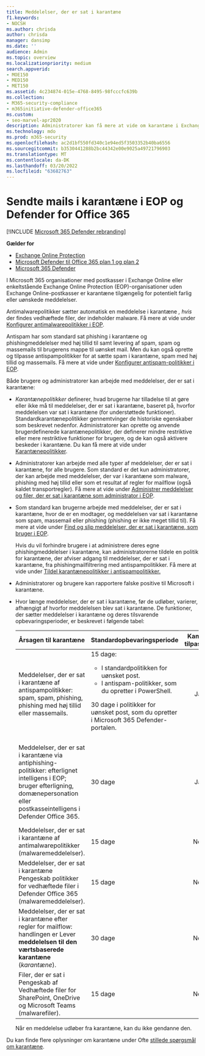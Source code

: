```yaml
---
title: Meddelelser, der er sat i karantæne
f1.keywords:
- NOCSH
ms.author: chrisda
author: chrisda
manager: dansimp
ms.date: ''
audience: Admin
ms.topic: overview
ms.localizationpriority: medium
search.appverid:
- MOE150
- MED150
- MET150
ms.assetid: 4c234874-015e-4768-8495-98fcccfc639b
ms.collection:
- M365-security-compliance
- m365initiative-defender-office365
ms.custom:
- seo-marvel-apr2020
description: Administratorer kan få mere at vide om karantæne i Exchange Online Protection (EOP), der indeholder potentielt skadelige eller uønskede meddelelser.
ms.technology: mdo
ms.prod: m365-security
ms.openlocfilehash: ac2d1bf550fd340c1e94ed5f3503352b40ba6556
ms.sourcegitcommit: b3530441288b2bc44342e00e9025a49721796903
ms.translationtype: MT
ms.contentlocale: da-DK
ms.lasthandoff: 03/20/2022
ms.locfileid: "63682763"
---
```

# <a name="quarantined-email-messages-in-eop-and-defender-for-office-365"></a>Sendte mails i karantæne i EOP og Defender for Office 365

[!INCLUDE [Microsoft 365 Defender rebranding](../includes/microsoft-defender-for-office.md)]

**Gælder for**
- [Exchange Online Protection](exchange-online-protection-overview.md)
- [Microsoft Defender til Office 365 plan 1 og plan 2](defender-for-office-365.md)
- [Microsoft 365 Defender](../defender/microsoft-365-defender.md)

I Microsoft 365 organisationer med postkasser i Exchange Online eller enkeltstående Exchange Online Protection (EOP)-organisationer uden Exchange Online-postkasser er karantæne tilgængelig for potentielt farlig eller uønskede meddelelser.

Antimalwarepolitikker sætter automatisk en meddelelse i karantæne _, hvis_ der findes vedhæftede filer, der indeholder malware. Få mere at vide under [Konfigurer antimalwarepolitikker i EOP](configure-anti-malware-policies.md).

Antispam har som standard sat phishing i karantæne og phishingmeddelelser med høj tillid til samt levering af spam, spam og massemails til brugerens mappe til uønsket mail. Men du kan også oprette og tilpasse antispampolitikker for at sætte spam i karantæne, spam med høj tillid og massemails. Få mere at vide under [Konfigurer antispam-politikker i EOP](configure-your-spam-filter-policies.md).

Både brugere og administratorer kan arbejde med meddelelser, der er sat i karantæne:

- _Karantænepolitikker_ definerer, hvad brugerne har tilladelse til at gøre eller ikke må til meddelelser, der er sat i karantæne, baseret på, hvorfor meddelelsen var sat i karantæne (for understøttede funktioner). Standardkarantænepolitikker gennemtvinger de historiske egenskaber som beskrevet nedenfor. Administratorer kan oprette og anvende brugerdefinerede karantænepolitikker, der definerer mindre restriktive eller mere restriktive funktioner for brugere, og de kan også aktivere beskeder i karantæne. Du kan få mere at vide under [Karantænepolitikker](quarantine-policies.md).

- Administratorer kan arbejde med alle typer af meddelelser, der er sat i karantæne, for alle brugere. Som standard er det kun administratorer, der kan arbejde med meddelelser, der var i karantæne som malware, phishing med høj tillid eller som et resultat af regler for mailflow (også kaldet transportregler). Få mere at vide under [Administrer meddelelser og filer, der er sat i karantæne som administrator i EOP](manage-quarantined-messages-and-files.md).

- Som standard kan brugerne arbejde med meddelelser, der er sat i karantæne, hvor de er en modtager, og meddelelsen var sat i karantæne som spam, massemail eller phishing (phishing er ikke meget tillid til). Få mere at vide under [Find og slip meddelelser, der er sat i karantæne, som bruger i EOP](find-and-release-quarantined-messages-as-a-user.md).

  Hvis du vil forhindre brugere i at administrere deres egne phishingmeddelelser i karantæne, kan administratorerne tildele en politik for karantæne, der afviser adgang til meddelelser, der er sat i karantæne, fra phishingmailfiltrering med antispampolitikker. Få mere at vide under [Tildel karantænepolitikker i antispampolitikker](quarantine-policies.md#anti-spam-policies)[.](quarantine-policies.md)

- Administratorer og brugere kan rapportere falske positive til Microsoft i karantæne.

- Hvor længe meddelelser, der er sat i karantæne, før de udløber, varierer, afhængigt af hvorfor meddelelsen blev sat i karantæne. De funktioner, der sætter meddelelser i karantæne og deres tilsvarende opbevaringsperioder, er beskrevet i følgende tabel:

  |Årsagen til karantæne|Standardopbevaringsperiode|Kan du tilpasse?|Kommentarer|
  |---|---|:---:|---|
  |Meddelelser, der er sat i karantæne af antispampolitikker: spam, spam, phishing, phishing med høj tillid eller massemails.|15 dage: <ul><li>I standardpolitikken for uønsket post.</li><li>I antispam-politikker, som du opretter i PowerShell.</li></ul> <p> 30 dage i politikker for uønsket post, som du opretter i Microsoft 365 Defender-portalen.|Ja|Du kan konfigurere (lavere) denne værdi i antispampolitikker. Du kan finde flere oplysninger i **indstillingen Behold spam** i karantæne for dette antal dage (_KarantæneRetentionPeriod_) i [Konfigurer antispampolitikker](configure-your-spam-filter-policies.md).|
  |Meddelelser, der er sat i karantæne via antiphishing-politikker: efterlignet intelligens i EOP; bruger efterligning, domænepersonation eller postkasseintelligens i Defender Office 365.|30 dage|Ja|Denne opbevaringsperiode styres også af indstillingen Behold **spam** i karantæne i dette antal dage (_KarantæneRetentionPeriod_) i **antispampolitikker** . Den opbevaringsperiode, der bruges, er værdien fra den første matchende **antispampolitik** , som modtageren er defineret i.|
  |Meddelelser, der er sat i karantæne af antimalwarepolitikker (malwaremeddelelser).|15 dage|Nej||
  |Meddelelser, der er sat i karantæne Pengeskab politikker for vedhæftede filer i Defender Office 365 (malwaremeddelelser).|15 dage|Nej||
  |Meddelelser, der er sat i karantæne efter regler for mailflow: handlingen er Lever **meddelelsen til den værtsbaserede karantæne** (_karantæne_).|30 dage|Nej||
  |Filer, der er sat i Pengeskab af Vedhæftede filer for SharePoint, OneDrive og Microsoft Teams (malwarefiler).|15 dage|Nej||

  Når en meddelelse udløber fra karantæne, kan du ikke gendanne den.

Du kan finde flere oplysninger om karantæne under Ofte [stillede spørgsmål om karantæne](quarantine-faq.yml).
